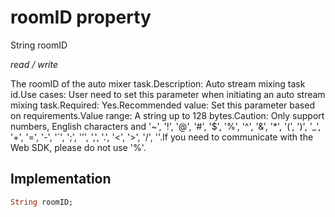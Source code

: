 


# roomID property







String roomID
  
_<span class="feature">read / write</span>_



<p>The roomID of the auto mixer task.Description: Auto stream mixing task id.Use cases: User need to set this parameter when initiating an auto stream mixing task.Required: Yes.Recommended value: Set this parameter based on requirements.Value range: A string up to 128 bytes.Caution: Only support numbers, English characters and '~', '!', '@', '#', '$', '%', '^', '&amp;', '*', '(', ')', '_', '+', '=', '-', '`', ';', '’', ',', '.', '&lt;', '&gt;', '/', ''.If you need to communicate with the Web SDK, please do not use '%'.</p>



## Implementation

```dart
String roomID;
```







